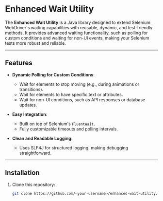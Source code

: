 # Enhanced Wait Utility

The **Enhanced Wait Utility** is a Java library designed to extend Selenium WebDriver's waiting capabilities with reusable, dynamic, and test-friendly methods. It provides advanced waiting functionality, such as polling for custom conditions and waiting for non-UI events, making your Selenium tests more robust and reliable.

---

## Features

- **Dynamic Polling for Custom Conditions**:
  - Wait for elements to stop moving (e.g., during animations or transitions).
  - Wait for elements to have specific text or attributes.
  - Wait for non-UI conditions, such as API responses or database updates.

- **Easy Integration**:
  - Built on top of Selenium's `FluentWait`.
  - Fully customizable timeouts and polling intervals.

- **Clean and Readable Logging**:
  - Uses SLF4J for structured logging, making debugging straightforward.

---

## Installation

1. Clone this repository:
   ```bash
   git clone https://github.com/<your-username>/enhanced-wait-utility.git

